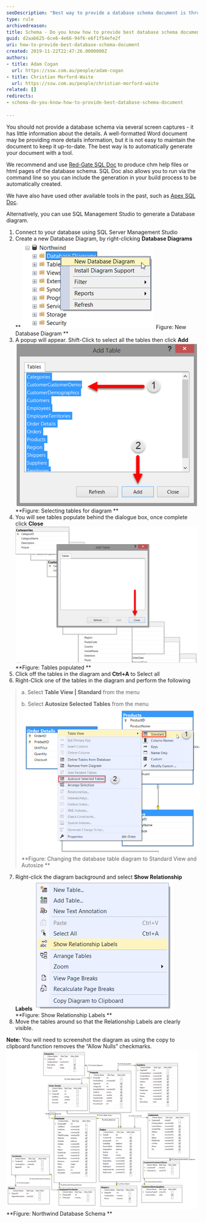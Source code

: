 ```yaml
---
seoDescription: "Best way to provide a database schema document is through automatic generation using tools like Red-Gate SQL Doc or Apex SQL Doc, which can produce chm help files or html pages of the database schema."
type: rule
archivedreason: 
title: Schema - Do you know how to provide best database schema document?
guid: d2aab625-6ce6-4e66-94f6-e6f1f54efe2f
uri: how-to-provide-best-database-schema-document
created: 2019-11-22T22:47:26.0000000Z
authors:
- title: Adam Cogan
  url: https://ssw.com.au/people/adam-cogan
- title: Christian Morford-Waite
  url: https://ssw.com.au/people/christian-morford-waite
related: []
redirects:
- schema-do-you-know-how-to-provide-best-database-schema-document

---
```


You should not provide a database schema via several screen captures - it has little information about the details. A well-formatted Word document may be providing more details information, but it is not easy to maintain the document to keep it up-to-date. The best way is to automatically generate your document with a tool.

<!--endintro-->

We recommend and use [Red-Gate SQL Doc](https://www.ssw.com.au/ssw/Standards/DeveloperGeneral/SQLservertools.aspx#SqlDoc) to produce chm help files or html pages of the database schema. SQL Doc also allows you to run via the command line so you can include the generation in your build process to be automatically created.

We have also have used other available tools in the past, such as [Apex SQL Doc](https://www.ssw.com.au/ssw/Standards/DeveloperGeneral/SQLservertools.aspx#ApexSqlDoc).

Alternatively, you can use SQL Management Studio to generate a Database diagram.
1.	Connect to your database using SQL Server Management Studio
2.	Create a new Database Diagram, by right-clicking  **Database Diagrams**
 **<img src="SqlDiagramNew.png" alt="" style="margin:5px;">Figure: New Database Diagram
** 
3.	A popup will appear. Shift-Click to select all the tables then click  **Add**
![](SqlDiagramSelectingTables.png) **Figure: Selecting tables for diagram
** 
4.	You will see tables populate behind the dialogue box, once complete click  **Close**
![](SqlDiagramTablesPopulated.png) **Figure: Tables populated
** 
5.	Click off the tables in the diagram and  **Ctrl+A** to Select all
6.	Right-Click one of the tables in the diagram and perform the following


> a.	Select  **Table View | Standard** from the menu
> 
> b.	Select  **Autosize Selected Tables** from the menu
> <img src="SqlDiagramStandardAutoSize.png" alt="" style="margin:5px;width:532px;"> **Figure: Changing the database table diagram to Standard View and Autosize
> **


7.	Right-click the diagram background and select  **Show Relationship Labels**
![](SqlDiagramShowRelationshipLabels.png) **Figure: Show Relationship Labels
** 
8.	Move the tables around so that the Relationship Labels are clearly visible.

**Note:** You will need to screenshot the diagram as using the copy to clipboard function removes the “Allow Nulls” checkmarks.
![](SqlDiagramNorthwindSchema.png) **Figure: Northwind Database Schema
**
